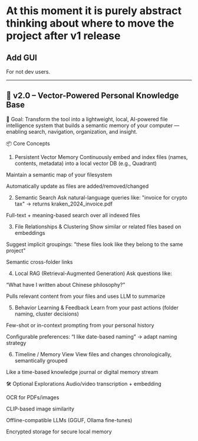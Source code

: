 # At this moment it is purely abstract thinking about where to move the project after v1 release

## Add GUI

For not dev users.

---

## 🧠 v2.0 – Vector-Powered Personal Knowledge Base

🔹 Goal:
Transform the tool into a lightweight, local, AI-powered file intelligence system that builds a semantic memory of your computer — enabling search, navigation, organization, and insight.

📦 Core Concepts

1. Persistent Vector Memory
   Continuously embed and index files (names, contents, metadata) into a local vector DB (e.g., Quadrant)

Maintain a semantic map of your filesystem

Automatically update as files are added/removed/changed

2. Semantic Search
   Ask natural-language queries like:
   "invoice for crypto tax" → returns kraken_2024_invoice.pdf

Full-text + meaning-based search over all indexed files

3. File Relationships & Clustering
   Show similar or related files based on embeddings

Suggest implicit groupings: "these files look like they belong to the same project"

Semantic cross-folder links

4. Local RAG (Retrieval-Augmented Generation)
   Ask questions like:

“What have I written about Chinese philosophy?”

Pulls relevant content from your files and uses LLM to summarize

5. Behavior Learning & Feedback
   Learn from your past actions (folder naming, cluster decisions)

Few-shot or in-context prompting from your personal history

Configurable preferences: “I like date-based naming” → adapt naming strategy

6. Timeline / Memory View
   View files and changes chronologically, semantically grouped

Like a time-based knowledge journal or digital memory stream

🛠 Optional Explorations
Audio/video transcription + embedding

OCR for PDFs/images

CLIP-based image similarity

Offline-compatible LLMs (GGUF, Ollama fine-tunes)

Encrypted storage for secure local memory

